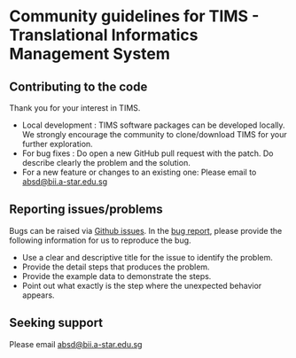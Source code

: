 # Community guidelines for TIMS - Translational Informatics Management System

## Contributing to the code
Thank you for your interest in TIMS. 

- Local development : TIMS software packages can be developed locally. We strongly encourage the community to clone/download TIMS for your further exploration.
- For bug fixes : Do open a new GitHub pull request with the patch. Do describe clearly the problem and the solution.
- For a new feature or changes to an existing one: Please email to absd@bii.a-star.edu.sg

## Reporting issues/problems
Bugs can be raised via [Github issues](https://guides.github.com/features/issues/). In the [bug report](https://github.com/atom/.github/blob/master/.github/ISSUE_TEMPLATE/bug_report.md), please provide the following information for us to reproduce the bug.

- Use a clear and descriptive title for the issue to identify the problem.
- Provide the detail steps that produces the problem.
- Provide the example data to demonstrate the steps.
- Point out what exactly is the step where the unexpected behavior appears.

## Seeking support
Please email absd@bii.a-star.edu.sg